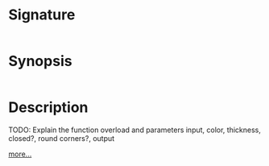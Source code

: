 # Signature
```vikid-signature
```

# Synopsis
```vikid-synopsis
```

# Description
TODO: Explain the function overload and parameters input, color, thickness, closed?, round corners?, output

[more...](https://www.w3schools.com/tags/canvas_stroke.asp)